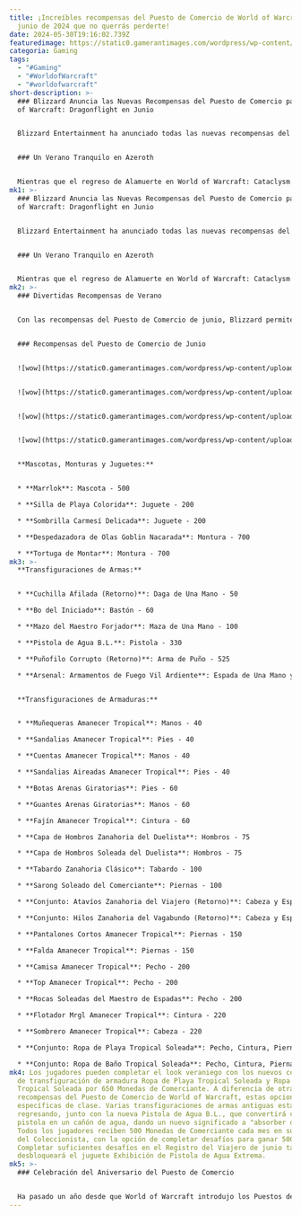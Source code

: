 ```yaml
---
title: ¡Increíbles recompensas del Puesto de Comercio de World of Warcraft para
  junio de 2024 que no querrás perderte!
date: 2024-05-30T19:16:02.739Z
featuredimage: https://static0.gamerantimages.com/wordpress/wp-content/uploads/2024/05/world-of-warcraft-the-war-within-light-promo.jpg?q=70&fit=contain&w=1140&h=&dpr=1
categoria: Gaming
tags:
  - "#Gaming"
  - "#WorldofWarcraft"
  - "#worldofwarcraft"
short-description: >-
  ### Blizzard Anuncia las Nuevas Recompensas del Puesto de Comercio para World
  of Warcraft: Dragonflight en Junio


  Blizzard Entertainment ha anunciado todas las nuevas recompensas del Puesto de Comercio que llegarán a World of Warcraft: Dragonflight este junio. Desde dudosas tablas de surf goblin hasta cañones de agua gnómicos, los jugadores pronto podrán preparar a su personaje de World of Warcraft: Dragonflight para el verano con estilo.


  ### Un Verano Tranquilo en Azeroth


  Mientras que el regreso de Alamuerte en World of Warcraft: Cataclysm Classic ha vuelto a desgarrar la faz de Azeroth, los personajes de WoW en el modo retail han conseguido un raro período de descanso. Después de derro
mk1: >-
  ### Blizzard Anuncia las Nuevas Recompensas del Puesto de Comercio para World
  of Warcraft: Dragonflight en Junio


  Blizzard Entertainment ha anunciado todas las nuevas recompensas del Puesto de Comercio que llegarán a World of Warcraft: Dragonflight este junio. Desde dudosas tablas de surf goblin hasta cañones de agua gnómicos, los jugadores pronto podrán preparar a su personaje de World of Warcraft: Dragonflight para el verano con estilo.


  ### Un Verano Tranquilo en Azeroth


  Mientras que el regreso de Alamuerte en World of Warcraft: Cataclysm Classic ha vuelto a desgarrar la faz de Azeroth, los personajes de WoW en el modo retail han conseguido un raro período de descanso. Después de derrotar a Fyrakk y salvar el Sueño Esmeralda en la última gran actualización de WoW: Dragonflight, los jugadores pueden prepararse para un tranquilo verano en Azeroth, libre de amenazas inminentes de destrucción mundial.
mk2: >-
  ### Divertidas Recompensas de Verano


  Con las recompensas del Puesto de Comercio de junio, Blizzard permite a los jugadores divertirse bajo el sol con nuevos juguetes, transfiguraciones y monturas antes de que World of Warcraft: The War Within desate un nuevo enemigo más adelante este año. Por 700 Monedas de Comerciante, los jugadores podrán adquirir una Tortuga de Montar o la nueva montura acuática Despedazadora de Olas Goblin Nacarada. Marrlok, una adorable mascota ogro bebé cíclope, costará 500 Monedas de Comerciante, mientras que los nuevos juguetes Silla de Playa Colorida y Sombrilla Carmesí Delicada costarán 200 Monedas cada uno.


  ### Recompensas del Puesto de Comercio de Junio


  ![wow](https://static0.gamerantimages.com/wordpress/wp-content/uploads/2024/05/wow-trading-post-reward-goblin-wave-shredder.avif?q=49&fit=contain&w=750&h=415&dpr=2 "wow")


  ![wow](https://static0.gamerantimages.com/wordpress/wp-content/uploads/2024/05/wow-trading-post-reward-riding-turtle.avif?q=49&fit=contain&w=750&h=415&dpr=2 "wow")


  ![wow](https://static0.gamerantimages.com/wordpress/wp-content/uploads/2024/05/wow-colorful-beach-chair-trading-post-reward.jpg?q=49&fit=contain&w=750&h=415&dpr=2 "wow")


  ![wow](https://static0.gamerantimages.com/wordpress/wp-content/uploads/2024/05/wow-orc-transmog-water-blaster-trading-post-reward.jpg?q=49&fit=contain&w=750&h=415&dpr=2 "wow")


  **Mascotas, Monturas y Juguetes:**


  * **Marrlok**: Mascota - 500

  * **Silla de Playa Colorida**: Juguete - 200

  * **Sombrilla Carmesí Delicada**: Juguete - 200

  * **Despedazadora de Olas Goblin Nacarada**: Montura - 700

  * **Tortuga de Montar**: Montura - 700
mk3: >-
  **Transfiguraciones de Armas:**


  * **Cuchilla Afilada (Retorno)**: Daga de Una Mano - 50

  * **Bo del Iniciado**: Bastón - 60

  * **Mazo del Maestro Forjador**: Maza de Una Mano - 100

  * **Pistola de Agua B.L.**: Pistola - 330

  * **Puñofilo Corrupto (Retorno)**: Arma de Puño - 525

  * **Arsenal: Armamentos de Fuego Vil Ardiente**: Espada de Una Mano y Escudo - 650


  **Transfiguraciones de Armaduras:**


  * **Muñequeras Amanecer Tropical**: Manos - 40

  * **Sandalias Amanecer Tropical**: Pies - 40

  * **Cuentas Amanecer Tropical**: Manos - 40

  * **Sandalias Aireadas Amanecer Tropical**: Pies - 40

  * **Botas Arenas Giratorias**: Pies - 60

  * **Guantes Arenas Giratorias**: Manos - 60

  * **Fajín Amanecer Tropical**: Cintura - 60

  * **Capa de Hombros Zanahoria del Duelista**: Hombros - 75

  * **Capa de Hombros Soleada del Duelista**: Hombros - 75

  * **Tabardo Zanahoria Clásico**: Tabardo - 100

  * **Sarong Soleado del Comerciante**: Piernas - 100

  * **Conjunto: Atavíos Zanahoria del Viajero (Retorno)**: Cabeza y Espalda - 100

  * **Conjunto: Hilos Zanahoria del Vagabundo (Retorno)**: Cabeza y Espalda - 100

  * **Pantalones Cortos Amanecer Tropical**: Piernas - 150

  * **Falda Amanecer Tropical**: Piernas - 150

  * **Camisa Amanecer Tropical**: Pecho - 200

  * **Top Amanecer Tropical**: Pecho - 200

  * **Rocas Soleadas del Maestro de Espadas**: Pecho - 200

  * **Flotador Mrgl Amanecer Tropical**: Cintura - 220

  * **Sombrero Amanecer Tropical**: Cabeza - 220

  * **Conjunto: Ropa de Playa Tropical Soleada**: Pecho, Cintura, Piernas, Pies y Manos - 650

  * **Conjunto: Ropa de Baño Tropical Soleada**: Pecho, Cintura, Piernas, Pies, Manos y Cabeza - 650
mk4: Los jugadores pueden completar el look veraniego con los nuevos conjuntos
  de transfiguración de armadura Ropa de Playa Tropical Soleada y Ropa de Baño
  Tropical Soleada por 650 Monedas de Comerciante. A diferencia de otras
  recompensas del Puesto de Comercio de World of Warcraft, estas opciones no son
  específicas de clase. Varias transfiguraciones de armas antiguas están
  regresando, junto con la nueva Pistola de Agua B.L., que convertirá cualquier
  pistola en un cañón de agua, dando un nuevo significado a "absorber daño".
  Todos los jugadores reciben 500 Monedas de Comerciante cada mes en su Cofre
  del Coleccionista, con la opción de completar desafíos para ganar 500 más.
  Completar suficientes desafíos en el Registro del Viajero de junio también
  desbloqueará el juguete Exhibición de Pistola de Agua Extrema.
mk5: >-
  ### Celebración del Aniversario del Puesto de Comercio


  Ha pasado un año desde que World of Warcraft introdujo los Puestos de Comercio, y Blizzard está regalando una recompensa especial para celebrar este hito. Los jugadores que hayan ganado la recompensa especial mensual 12 veces desbloquearán el logro "Entusiasta del Puesto de Comercio" y recibirán la Carga de Justicia Inquebrantable, una impresionante transfiguración que cambia de color. Blizzard ha enfatizado que los jugadores no necesitan completar 12 meses consecutivos para desbloquear el logro y que la transfiguración estará disponible retroactivamente. Los jugadores de la Alianza pueden adquirir todos estos nuevos artículos de Tawney y Wilder en Ventormenta, mientras que el Puesto de Comercio de Zen’shiri en Orgrimmar atiende a la Horda. Sin embargo, estos Puestos de Comercio no son la única manera de ganar nuevas monturas, mascotas y transfiguraciones, ya que actualmente hay muchos coleccionables por adquirir en WoW Remix: Mists of Pandaria antes de que el evento termine el 19 de agosto.
---
```

